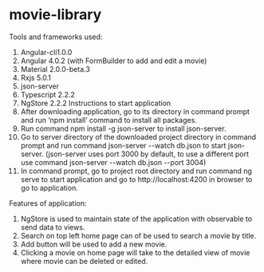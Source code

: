 # movie-library
 
Tools and frameworks used:
1.	Angular-cli1.0.0
2.	Angular 4.0.2 (with FormBuilder to add and edit a movie)
3.	Material 2.0.0-beta.3
4.	Rxjs 5.0.1
5.	json-server
6.	Typescript 2.2.2
7.	NgStore 2.2.2
Instructions to start application
1.	After downloading application, go to its directory in command prompt and run ‘npm install’ command to install all packages.
2.	Run command npm install -g json-server to install json-server.
3.	Go to server directory of the downloaded project directory in command prompt and run command json-server --watch db.json to start json-server. (json-server uses port 3000 by default, to use a different port use command json-server --watch db.json --port 3004)
4.	In command prompt, go to project root directory and run command ng serve to start application and go to http://localhost:4200 in browser to go to application.

Features of application:
1.	NgStore is used to maintain state of the application with observable to send data to views.
2.	Search on top left home page can of be used to search a movie by title.
3.	Add button will be used to add a new movie.
4.	Clicking a movie on home page will take to the detailed view of movie where movie can be deleted or edited.

